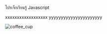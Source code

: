 โปรเจ็กเรียนรู้ Javascript

xxxxxxxxxxxxxxxxxx
yyyyyyyyyyyyyyyyyyyyyy

![coffee_cup](https://user-images.githubusercontent.com/89632319/139389812-5781ee9f-b0bb-4395-b592-1bdccb2f7b00.png)

